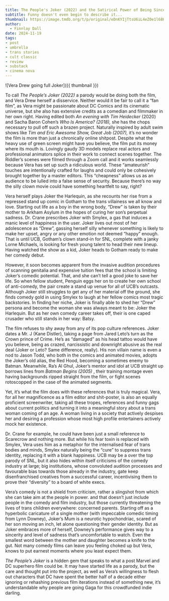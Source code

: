 ```yaml
---
title: The People's Joker (2022) and the Satirical Power of Being Sincere.
subtitle: Funny doesn't even begin to describe it...
thumbnail: https://image.tmdb.org/t/p/original/eDnKYIjTtsU6iL4eZ0e1l68HUTM.jpg
author:
  - Finnlay Dall
date: 2024-11-19
tags:
- post
- umbrella
- trans stories
- cult classic
- review
- substack
- cinema nova
---
```

![Vera Drew going full Joker]({{ thumbnail }})

To call *The People’s Joker (2022)* a parody would be doing both the film, and Vera Drew herself a disservice. Neither would it be fair to call it a “fan film”, as Vera might be passionate about DC Comics and its cinematic universe, but she also has extensive credits as a comedian and filmmaker in her own right. Having edited both *An evening with Tim Heidecker* (2020) and Sacha Baron Cohen’s *Who Is America? (2018),* she has the chops necessary to pull off such a brazen project. Naturally inspired by adult swim shows like *Tim and Eric Awesome Show, Great Job (2007),* it’s no wonder the film is more than just a chronically online shitpost. Despite what the heavy use of green screen might have you believe, the film put its money where its mouth is. Lovingly gaudy 3D models replace real actors and professional animators splice in their work to connect scenes together. The Riddler’s scenes were filmed through a Zoom call and it works seamlessly because Vera has set up such a ridiculous world. These “amateurish” touches are intentionally crafted for laughs and could only be cohesively brought together by a master editors. This “cheapness” allows us as an audience to be lulled into a false sense of security. Because there’s no way the silly clown movie could have something heartfelt to say, right?

Vera herself plays Joker the Harlequin, as she recounts her rise from a repressed stand up comic in Gotham to the trans villainess we all know and love. Starting out life as a boy in the wrong body, “Drew” is taken by their mother to Arkham Asylum in the hopes of curing her son’s perpetual sadness. Dr. Crane prescribes Joker with Smylex, a gas that induces a manic level of happiness in the user. Joker lives out most of her adolescence as “Drew”, gassing herself silly whenever something is likely to make her upset, angry or any other emotion not deemed “happy” enough. That is until UCB, Gotham’s clown stand-in for SNL, complete with a janky Lorne Michaels, is looking for fresh young talent to head their new lineup. Having watched the show as a kid, Joker heads to Gotham ready to make her comedy debut.

However, it soon becomes apparent from the invasive audition procedures of scanning genitalia and expensive tuition fees that the school is limiting Joker’s comedic potential. That, and she can’t tell a good joke to save her life. So when fellow student, Penguin eggs her on to create her own school of anti-comedy, the pair create a stand up venue for all of UCB’s outcasts. Although Joker still struggles to get any of her material off the ground, she finds comedy gold in using Smylex to laugh at her fellow comics most tragic backstories. In finding her niche, Joker is finally able to shed her “Drew” persona and become the woman she was always meant to be: Joker the Harlequin. But as her own comedy career takes off, their is one caped crusader who still stands in her way: Batsy.

The film refuses to shy away from any of its pop culture references. Joker dates a Mr. J (Kane Distler), taking a page from Jared Leto’s turn as the Crown prince of Crime. He’s as “damaged” as his head tattoo would have you believe, being as crazed, narcissistic and downright abusive as the real deal (Joker or Leto? Same difference, really). His non villain name is even a nod to Jason Todd, who both in the comics and animated movies, adopts the Joker’s old alias, the Red Hood, becoming a sometimes enemy to Batman. Meanwhile, Ra’s Al Ghul, Joker’s mentor and idol at UCB straight up borrows lines from *Batman Begins (2005)* , their training montage even having backgrounds ripped straight from the film, or fight scenes rotoscopped in the case of the animated segments.

Yet, it’s what the film does with these references that is truly magical. Vera, for all her magnificence as a film editor and shit-poster, is also an equally proficient screenwriter, taking all these tropes, references and funny gags about current politics and turning it into a meaningful story about a trans woman coming of an age. A woman living in a society that actively despises her and desiring a profession whose most high profile entertainers actively mock her existence.

Dr. Crane for example, he could have been just a small reference to Scarecrow and nothing more. But while his fear toxin is replaced with Smylex, Vera uses him as a metaphor for the internalised fear of trans bodies and minds, Smylex naturally being the “cure” to suppress trans identity, replacing it with a blank happiness. UCB may be a over the top parody of SNL, but it also hides within itself criticisms of the comedy industry at large; big institutions, whose convoluted audition processes and favourable bias towards those already in the industry, gate keep disenfranchised creatives from a successful career, incentivising them to prove their “diversity” to a board of white execs.

Vera’s comedy is not a shield from criticism, rather a slingshot from which she can take aim at the people in power. and that doesn’t just include people in the comedy and film industry, but those currently threatening the lives of trans children everywhere: concerned parents. Starting off as a hyperbolic caricature of a single mother (with impeccable comedic timing from Lynn Downey), Joker’s Mum is a neurotic hypochondriac, scared of her son moving an inch, let alone questioning their gender identity. But as Joker embraces more of herself, Downey’s performance gives way to a sincerity and level of sadness that’s uncomfortable to watch. Even the smallest word between the mother and daughter becomes a knife to the gut. Not many comedy films can leave you feeling choked up but Vera, knows to put earnest moments where you least expect them.

 *The People’s Joker* is a hidden gem that speaks to what a post Marvel and DC superhero film could be. It may have started life as a parody, but the care and thought put into the project, as well as Vera’s willingness to flesh out characters that DC have spent the better half of a decade either ignoring or rehashing previous film iterations instead of something new, it’s understandable why people are going Gaga for this crowdfunded indie darling.
